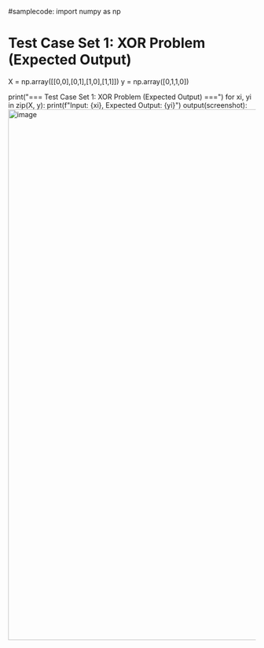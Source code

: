 #samplecode:
import numpy as np

# Test Case Set 1: XOR Problem (Expected Output)
X = np.array([[0,0],[0,1],[1,0],[1,1]])
y = np.array([0,1,1,0])

print("=== Test Case Set 1: XOR Problem (Expected Output) ===")
for xi, yi in zip(X, y):
    print(f"Input: {xi}, Expected Output: {yi}")
output(screenshot):
<img width="1920" height="1080" alt="image" src="https://github.com/user-attachments/assets/578b23ef-d927-49ef-aaf8-c19dadb790d4" />

